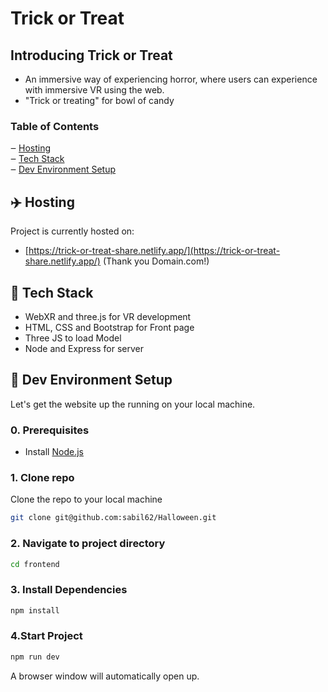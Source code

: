 # Trick or Treat

## Introducing Trick or Treat

- An immersive way of experiencing horror, where users can experience with immersive VR using the web.
- "Trick or treating" for bowl of candy

### Table of Contents

‒ [Hosting](#hosting)  
‒ [Tech Stack](#tech-stack)  
‒ [Dev Environment Setup](#environment-setup)

<a id="hosting"></a>

## :airplane: Hosting

Project is currently hosted on:

- [https://trick-or-treat-share.netlify.app/](https://trick-or-treat-share.netlify.app/) (Thank you Domain.com!)

<a id="tech-stack"></a>

## :toolbox: Tech Stack

- WebXR and three.js for VR development
- HTML, CSS and Bootstrap for Front page
- Three JS to load Model
- Node and Express for server

<a id="environment-setup"></a>

## :hammer: Dev Environment Setup

Let's get the website up the running on your local machine.

### 0. Prerequisites

- Install [Node.js](http://nodejs.org)

### 1. Clone repo

Clone the repo to your local machine

```bash
git clone git@github.com:sabil62/Halloween.git
```

### 2. Navigate to project directory

```bash
cd frontend
```

### 3. Install Dependencies

```bash
npm install
```

### 4.Start Project

```bash
npm run dev
```

A browser window will automatically open up.
